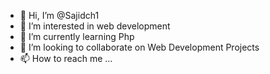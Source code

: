 - 👋 Hi, I’m @Sajidch1
- 👀 I’m interested in web development
- 🌱 I’m currently learning Php
- 💞️ I’m looking to collaborate on Web Development Projects
- 📫 How to reach me ...

<!---
Sajidch1/Sajidch1 is a ✨ special ✨ repository because its `README.md` (this file) appears on your GitHub profile.
You can click the Preview link to take a look at your changes.
--->
